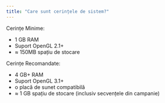 ```yaml
---
title: "Care sunt cerințele de sistem?"
---
```


Cerințe Minime:
- 1 GB RAM
- Suport OpenGL 2.1+
- ≈ 150MB spațiu de stocare

Cerințe Recomandate:
- 4 GB+ RAM
- Suport OpenGL 3.1+
- o placă de sunet compatibilă
- ≈ 1 GB spațiu de stocare (inclusiv secvențele din campanie)
